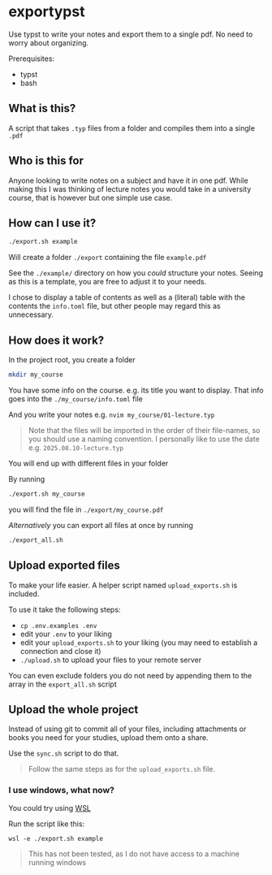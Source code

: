 # exportypst

Use typst to write your notes and export them to a single pdf. No need to worry about organizing.

Prerequisites:
- typst
- bash

## What is this?

A script that takes `.typ` files from a folder and compiles them into a single `.pdf`

## Who is this for

Anyone looking to write notes on a subject and have it in one pdf.
While making this I was thinking of lecture notes you would take in a university course,
that is however but one simple use case.

## How can I use it?

```bash
./export.sh example
```

Will create a folder `./export` containing the file `example.pdf`

See the `./example/` directory on how you _could_ structure your notes.
Seeing as this is a template, you are free to adjust it to your needs.

I chose to display a table of contents as well as a (literal) table with the contents the `info.toml` file,
but other people may regard this as unnecessary.

## How does it work?

In the project root, you create a folder

```bash
mkdir my_course
```

You have some info on the course. e.g. its title you want to display.
That info goes into the `./my_course/info.toml` file

And you write your notes e.g. `nvim my_course/01-lecture.typ`
> Note that the files will be imported in the order of their file-names, so you should use a naming convention. I personally like to use the date e.g. `2025.08.10-lecture.typ`

You will end up with different files in your folder

By running

```bash
./export.sh my_course
```

you will find the file in `./export/my_course.pdf`

*Alternatively* you can export all files at once by running

```bash
./export_all.sh
```

## Upload exported files

To make your life easier. A helper script named `upload_exports.sh` is included.

To use it take the following steps:
- `cp .env.examples .env`
- edit your `.env` to your liking
- edit your `upload_exports.sh` to your liking 
    (you may need to establish a connection and close it)
- `./upload.sh` to upload your files to your remote server

You can even exclude folders you do not need by appending them to the array in the `export_all.sh` script

## Upload the whole project

Instead of using git to commit all of your files, including attachments or books you need for your studies, upload them onto a share.

Use the `sync.sh` script to do that.

> Follow the same steps as for the `upload_exports.sh` file.

### I use windows, what now?

You could try using [WSL](https://learn.microsoft.com/en-us/windows/wsl/install)

Run the script like this:

```
wsl -e ./export.sh example
```

> This has not been tested, as I do not have access to a machine running windows
